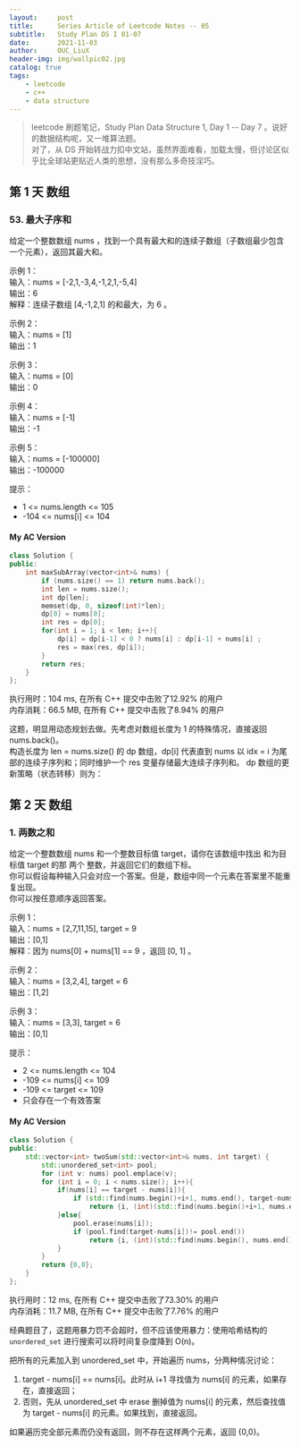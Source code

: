 ```yaml
---
layout:     post
title:      Series Article of Leetcode Notes -- 05
subtitle:   Study Plan DS I 01-07      
date:       2021-11-03
author:     OUC_LiuX
header-img: img/wallpic02.jpg
catalog: true
tags:
    - leetcode      
    - c++     
    - data structure            
---     
```


> leetcode 刷题笔记，Study Plan Data Structure 1, Day 1 -- Day 7 。说好的数据结构呢，又一堆算法题。      
> 对了，从 DS 开始转战力扣中文站，虽然界面难看，加载太慢，但讨论区似乎比全球站更贴近人类的思想，没有那么多奇技淫巧。        

## 第 1 天 数组           

### 53. 最大子序和           
给定一个整数数组 nums ，找到一个具有最大和的连续子数组（子数组最少包含一个元素），返回其最大和。         

示例 1：       
输入：nums = [-2,1,-3,4,-1,2,1,-5,4]         
输出：6         
解释：连续子数组 [4,-1,2,1] 的和最大，为 6 。         

示例 2：       
输入：nums = [1]      
输出：1       

示例 3：       
输入：nums = [0]      
输出：0       

示例 4：        
输入：nums = [-1]       
输出：-1          

示例 5：           
输入：nums = [-100000]      
输出：-100000           

提示：         
* 1 <= nums.length <= 105         
* -104 <= nums[i] <= 104       

#### My AC Version     
```c++     
class Solution {
public:
    int maxSubArray(vector<int>& nums) {
        if (nums.size() == 1) return nums.back();
        int len = nums.size();
        int dp[len]; 
        memset(dp, 0, sizeof(int)*len);
        dp[0] = nums[0];
        int res = dp[0];
        for(int i = 1; i < len; i++){
            dp[i] = dp[i-1] < 0 ? nums[i] : dp[i-1] + nums[i] ;
            res = max(res, dp[i]);
        }
        return res;
    }
};
```       
执行用时：104 ms, 在所有 C++ 提交中击败了12.92% 的用户      
内存消耗：66.5 MB, 在所有 C++ 提交中击败了8.94% 的用户       

这题，明显用动态规划去做。先考虑对数组长度为 1 的特殊情况，直接返回 nums.back()。       
构造长度为 len = nums.size() 的 dp 数组，dp[i] 代表直到 nums 以 idx = i 为尾部的连续子序列和；同时维护一个 res 变量存储最大连续子序列和。 dp 数组的更新策略（状态转移）则为：     


## 第 2 天 数组       

### 1. 两数之和

给定一个整数数组 nums 和一个整数目标值 target，请你在该数组中找出 和为目标值 target  的那 两个 整数，并返回它们的数组下标。      
你可以假设每种输入只会对应一个答案。但是，数组中同一个元素在答案里不能重复出现。     
你可以按任意顺序返回答案。       

示例 1：     
输入：nums = [2,7,11,15], target = 9        
输出：[0,1]        
解释：因为 nums[0] + nums[1] == 9 ，返回 [0, 1] 。         

示例 2：         
输入：nums = [3,2,4], target = 6           
输出：[1,2]          

示例 3：       
输入：nums = [3,3], target = 6         
输出：[0,1]          

提示：       
* 2 <= nums.length <= 104         
* -109 <= nums[i] <= 109         
* -109 <= target <= 109         
* 只会存在一个有效答案

#### My AC Version        
```c++      
class Solution {
public:
    std::vector<int> twoSum(std::vector<int>& nums, int target) {
        std::unordered_set<int> pool;
        for (int v: nums) pool.emplace(v);
        for (int i = 0; i < nums.size(); i++){
            if(nums[i] == target - nums[i]){
                if (std::find(nums.begin()+i+1, nums.end(), target-nums[i]) != nums.end())
                    return {i, (int)(std::find(nums.begin()+i+1, nums.end(), target-nums[i]) - nums.begin())};
            }else{
                pool.erase(nums[i]);
                if (pool.find(target-nums[i])!= pool.end())
                    return {i, (int)(std::find(nums.begin(), nums.end(), target-nums[i])-nums.begin())};
            }
        }
        return {0,0};
    }
};
```     
执行用时：12 ms, 在所有 C++ 提交中击败了73.30% 的用户      
内存消耗：11.7 MB, 在所有 C++ 提交中击败了7.76% 的用户         

经典题目了，这题用暴力罚不会超时，但不应该使用暴力：使用哈希结构的 `unordered_set` 进行搜索可以将时间复杂度降到 O(n)。     

把所有的元素加入到 unordered_set 中，开始遍历 nums，分两种情况讨论：    
1. target - nums[i] == nums[i]。此时从 i+1 寻找值为 nums[i] 的元素，如果存在，直接返回；      
2. 否则，先从 unordered_set 中 erase 删掉值为 nums[i] 的元素，然后查找值为 target - nums[i] 的元素。如果找到，直接返回。       

如果遍历完全部元素而仍没有返回，则不存在这样两个元素，返回 {0,0}。        

